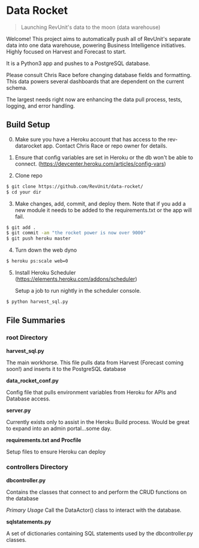 # Data Rocket

> Launching RevUnit's data to the moon (data warehouse)

Welcome!  This project aims to automatically push all of RevUnit's separate data into one data warehouse, powering Business Intelligence initiatives.  Highly focused on Harvest and Forecast to start.

It is a Python3 app and pushes to a PostgreSQL database.

Please consult Chris Race before changing database fields and formatting.  This data powers several dashboards that are dependent on the current schema.

The largest needs right now are enhancing the data pull process, tests, logging, and error handling.

## Build Setup

0. Make sure you have a Heroku account that has access to the rev-datarocket app.  Contact Chris Race or repo owner for details.

1. Ensure that config variables are set in Heroku or the db won't be able to connect.
(https://devcenter.heroku.com/articles/config-vars)
2. Clone repo
``` bash
$ git clone https://github.com/RevUnit/data-rocket/
$ cd your dir
```
3. Make changes, add, commit, and deploy them.  Note that if you add a new module it needs to be added to the requirements.txt or the app will fail.
``` bash
$ git add .
$ git commit -am "the rocket power is now over 9000"
$ git push heroku master
```
4. Turn down the web dyno
``` bash
$ heroku ps:scale web=0
```
5. Install Heroku Scheduler (https://elements.heroku.com/addons/scheduler)

   Setup a job to run nightly in the scheduler console.
``` bash
$ python harvest_sql.py
```


## File Summaries

### root Directory

**harvest_sql.py**

The main workhorse.  This file pulls data from Harvest (Forecast coming soon!) and inserts it to the PostgreSQL database


**data_rocket_conf.py**

Config file that pulls environment variables from Heroku for APIs and Database access.

**server.py**

Currently exists only to assist in the Heroku Build process.  Would be great to expand into an admin portal...some day.

**requirements.txt and Procfile**

Setup files to ensure Heroku can deploy

### controllers Directory

**dbcontroller.py**

Contains the classes that connect to and perform the CRUD functions on the database

*Primary Usage*
Call the DataActor() class to interact with the database.

**sqlstatements.py**

A set of dictionaries containing SQL statements used by the dbcontroller.py classes.
